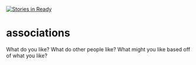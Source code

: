 [![Stories in Ready](https://badge.waffle.io/errant-brownie/associations.png?label=ready&title=Ready)](https://waffle.io/errant-brownie/associations)
# associations
What do you like? What do other people like? What might you like based off of what you like?
